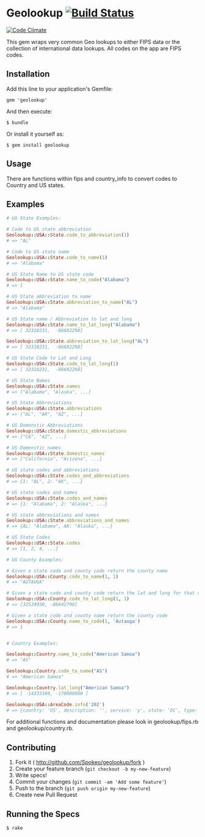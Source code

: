 # Geolookup [![Build Status](https://travis-ci.org/Spokeo/geolookup.png?branch=master)](https://travis-ci.org/Spokeo/geolookup)
[![Code Climate](https://codeclimate.com/github/Spokeo/geolookup.png)](https://codeclimate.com/github/Spokeo/geolookup)

This gem wraps very common Geo lookups to either FIPS data or the collection of international data lookups.  All codes on the app are FIPS codes.

## Installation

Add this line to your application's Gemfile:

    gem 'geolookup'

And then execute:

    $ bundle

Or install it yourself as:

    $ gem install geolookup

## Usage

There are functions within fips and country_info to convert codes to Country and US states.

## Examples

```ruby
# US State Examples:

# Code to US state abbreviation
Geolookup::USA::State.code_to_abbreviation(1)
# => "AL"

# Code to US state name
Geolookup::USA::State.code_to_name(1)
# => "Alabama"

# US State Name to US state code
Geolookup::USA::State.name_to_code("Alabama")
# => 1

# US State abbreviation to name
Geolookup::USA::State.abbreviation_to_name("AL")
# => "Alabama"

# US State name / Abbreviation to lat and long
Geolookup::USA::State.name_to_lat_long("Alabama")
# => [ 32318231,  -86602298]

Geolookup::USA::State.abbreviation_to_lat_long("AL")
# => [ 32318231,  -86602298]

# US State Code to Lat and Long
Geolookup::USA::State.code_to_lat_long(1)
# => [ 32318231,  -86602298]

# US State Names
Geolookup::USA::State.names
# => ["Alabama", "Alaska", ...]

# US State Abbreviations
Geolookup::USA::State.abbreviations
# => ["AL", "AK", "AZ", ...]

# US Domenstic Abbreviations
Geolookup::USA::State.domestic_abbreviations
# => ["CA", "AZ", ...]

# US Domenstic names
Geolookup::USA::State.domestic_names
# => ["California", "Arizona", ...]

# US state codes and abbreviations
Geolookup::USA::State.codes_and_abbreviations
# => {1: "AL", 2: "AK", ...}

# US state codes and names
Geolookup::USA::State.codes_and_names
# => {1: "Alabama", 2: "Alaska", ...}

# US state abbreviations and names
Geolookup::USA::State.abbreviations_and_names
# => {AL: "Alabama", AK: "Alaska", ...}

# US State Codes
Geolookup::USA::State.codes
# => [1, 2, 4, ...]

# US County Examples:

# Given a state code and county code return the county name
Geolookup::USA::County.code_to_name(1, 1)
# => "AUTAUGA"

# Given a state code and county code return the lat and long for that county
Geolookup::USA::County.code_to_lat_long(1, 1)
# => [32534930, -86642790]

# Given a state code and county name return the county code
Geolookup::USA::County.name_to_code(1, 'Autauga')
# => 1


# Country Examples:

Geolookup::Country.name_to_code("American Samoa")
# => "AS"

Geolookup::Country.code_to_name("AS")
# => "American Samoa"

Geolookup::Country.lat_long("American Samoa")
# => [ -14333300, -170000000 ]

Geolookup::USA::AreaCode.info('202')
# => {country: 'US', description: '', service: 'y', state: 'DC', type: 'general purpose code'}
```

For additional functions and documentation please look in geolookup/fips.rb and geolookup/country.rb.

## Contributing

1. Fork it ( http://github.com/Spokeo/geolookup/fork )
2. Create your feature branch (`git checkout -b my-new-feature`)
3. Write specs!
4. Commit your changes (`git commit -am 'Add some feature'`)
5. Push to the branch (`git push origin my-new-feature`)
6. Create new Pull Request

## Running the Specs
    $ rake
